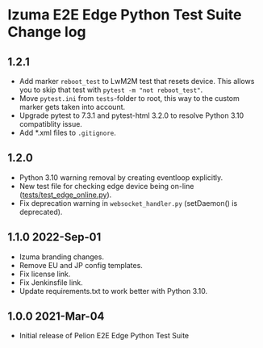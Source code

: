 # Izuma E2E Edge Python Test Suite Change log

## 1.2.1
- Add marker `reboot_test` to LwM2M test that resets device. This allows you to skip that test with `pytest -m "not reboot_test"`.
- Move `pytest.ini` from `tests`-folder to root, this way to the custom marker gets taken into account.
- Upgrade pytest to 7.3.1 and pytest-html 3.2.0 to resolve Python 3.10 compatiblity issue.
- Add *.xml files to `.gitignore`.

## 1.2.0
- Python 3.10 warning removal by creating eventloop explicitly.
- New test file for checking edge device being on-line ([tests/test_edge_online.py](test/test_edge_online.py)).
- Fix deprecation warning in `websocket_handler.py` (setDaemon() is deprecated).

## 1.1.0  2022-Sep-01
- Izuma branding changes.
- Remove EU and JP config templates.
- Fix license link.
- Fix Jenkinsfile link.
- Update requirements.txt to work better with Python 3.10.

## 1.0.0  2021-Mar-04
- Initial release of Pelion E2E Edge Python Test Suite
